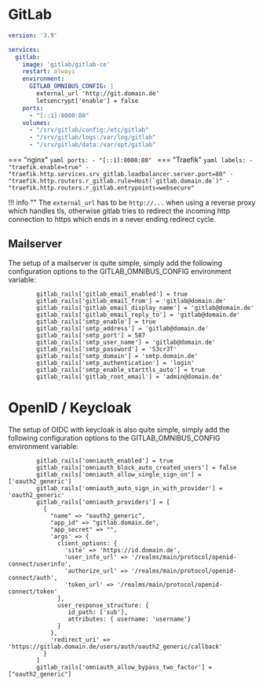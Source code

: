 # GitLab

```yaml
version: '3.9'

services:
  gitlab:
    image: 'gitlab/gitlab-ce'
    restart: always
    environment:
      GITLAB_OMNIBUS_CONFIG: |
        external_url 'http://git.domain.de'
        letsencrypt['enable'] = false
    ports:
      - "[::1]:8000:80"
    volumes:
      - "/srv/gitlab/config:/etc/gitlab"
      - "/srv/gitlab/logs:/var/log/gitlab"
      - "/srv/gitlab/data:/var/opt/gitlab"
```

=== "nginx"
    ```yaml
        ports:
          - "[::1]:8000:80"
    ```
=== "Traefik"
    ```yaml
        labels:
          - "traefik.enable=true"
          - "traefik.http.services.srv_gitlab.loadbalancer.server.port=80"
          - "traefik.http.routers.r_gitlab.rule=Host(`gitlab.domain.de`)"
          - "traefik.http.routers.r_gitlab.entrypoints=websecure"
    ```

!!! info ""
	The `external_url` has to be `http://...` when using a reverse proxy which handles tls, otherwise gitlab tries
    to redirect the incoming http connection to https which ends in a never ending redirect cycle.

## Mailserver
The setup of a mailserver is quite simple, simply add the following configuration options 
to the GITLAB_OMNIBUS_CONFIG environment variable:  
```shell
        gitlab_rails['gitlab_email_enabled'] = true
        gitlab_rails['gitlab_email_from'] = 'gitlab@domain.de'
        gitlab_rails['gitlab_email_display_name'] = 'gitlab@domain.de'
        gitlab_rails['gitlab_email_reply_to'] = 'gitlab@domain.de'
        gitlab_rails['smtp_enable'] = true
        gitlab_rails['smtp_address'] = 'gitlab@domain.de'
        gitlab_rails['smtp_port'] = 587
        gitlab_rails['smtp_user_name'] = 'gitlab@domain.de'
        gitlab_rails['smtp_password'] = 'S3cr3T'
        gitlab_rails['smtp_domain'] = 'smtp.domain.de'
        gitlab_rails['smtp_authentication'] = 'login'
        gitlab_rails['smtp_enable_starttls_auto'] = true
		gitlab_rails['gitlab_root_email'] = 'admin@domain.de'
```

# OpenID / Keycloak
The setup of OIDC with keycloak is also quite simple, simply add the following configuration options 
to the GITLAB_OMNIBUS_CONFIG environment variable:  
```shell
        gitlab_rails['omniauth_enabled'] = true
        gitlab_rails['omniauth_block_auto_created_users'] = false
        gitlab_rails['omniauth_allow_single_sign_on'] = ['oauth2_generic']
        gitlab_rails['omniauth_auto_sign_in_with_provider'] = 'oauth2_generic'
        gitlab_rails['omniauth_providers'] = [
          {
            "name" => "oauth2_generic",
            "app_id" => "gitlab.domain.de",
            "app_secret" => "",
            'args' => {
              client_options: {
                'site' => 'https://id.domain.de',
                'user_info_url' => '/realms/main/protocol/openid-connect/userinfo',
                'authorize_url' => '/realms/main/protocol/openid-connect/auth',
                'token_url' => '/realms/main/protocol/openid-connect/token'
              },
              user_response_structure: {
                 id_path: ['sub'],
                 attributes: { username: 'username'}
              }
            },
            'redirect_uri' =>  'https://gitlab.domain.de/users/auth/oauth2_generic/callback'
          }
        ]
        gitlab_rails['omniauth_allow_bypass_two_factor'] = ["oauth2_generic"]
```